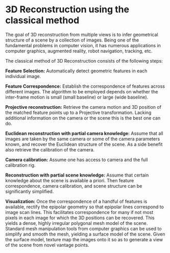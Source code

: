 # 3D Reconstruction using the classical method

The goal of 3D reconstruction from multiple views is to infer geometrical structure of a scene by a collection of 
images. Being one of the fundamental problems in computer vision, it has numerous applications in computer graphics, 
augmented reality, robot navigation, tracking, etc. 

The classical method of 3D Reconstruction consists of the following steps:

**Feature Selection:** Automatically detect geometric features in each individual image.

**Feature Correspondence:** Establish the correspondence of features across different images. The algorithm to be employed depends on whether the inter-frame motion is small (small baseline) or large (wide baseline).

**Projective reconstruction:** Retrieve the camera motion and 3D position of the matched feature points up to a Projective transformation. Lacking additional information on the camera or the scene this is the best one can do.

**Euclidean reconstruction with partial camera knowledge:** Assume that all images are taken by the same camera or some of the camera parameters known, and recover the Euclidean structure of the scene. As a side benefit also retrieve the calibration of the camera.

**Camera calibration:** Assume one has access to camera and the full calibration rig.

**Reconstruction with partial scene knowledge:** Assume that certain knowledge about the scene is available a priori.  Then feature correspondence, camera calibration, and scene structure can be significantly simplified.

**Visualization:** Once the correspondence of a handful of features is available, rectify the epipolar geometry so that epipolar lines correspond to image scan lines. This facilitates correspondence for many if not most pixels in each image for which the 3D positions can be recovered. This yields a dense, highly irregular polygonal mesh model of the scene. Standard mesh manipulation tools from computer graphics can be used to simplify and smooth the mesh, yielding a surface model of the scene. Given the surface model, texture map the images onto it so as to generate a view of the scene from novel vantage points.

